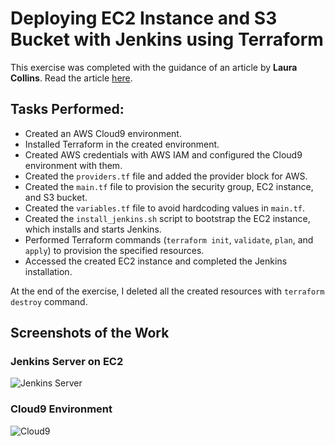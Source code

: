 # Deploying EC2 Instance and S3 Bucket with Jenkins using Terraform

This exercise was completed with the guidance of an article by **Laura Collins**. Read the article [here](https://blog.devops.dev/deploying-ec2-instance-and-s3-bucket-with-jenkins-using-terraform-668e13c16687).

## Tasks Performed:

- Created an AWS Cloud9 environment.
- Installed Terraform in the created environment.
- Created AWS credentials with AWS IAM and configured the Cloud9 environment with them.
- Created the `providers.tf` file and added the provider block for AWS.
- Created the `main.tf` file to provision the security group, EC2 instance, and S3 bucket.
- Created the `variables.tf` file to avoid hardcoding values in `main.tf`.
- Created the `install_jenkins.sh` script to bootstrap the EC2 instance, which installs and starts Jenkins.
- Performed Terraform commands (`terraform init`, `validate`, `plan`, and `apply`) to provision the specified resources.
- Accessed the created EC2 instance and completed the Jenkins installation.

At the end of the exercise, I deleted all the created resources with `terraform destroy` command.

## Screenshots of the Work

### Jenkins Server on EC2

![Jenkins Server](https://github.com/MadhukaD/terraform-jenkins/assets/83831219/dbab43b7-444c-45cd-8475-00650d25bade)

### Cloud9 Environment

![Cloud9](https://github.com/MadhukaD/terraform-jenkins/assets/83831219/da5d2ad8-edcb-480d-9f71-dee7cd60a774)
